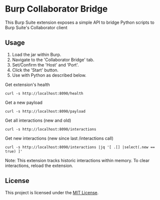 # Burp Collaborator Bridge

This Burp Suite extension exposes a simple API to bridge Python scripts to Burp Suite's Collaborator client

## Usage

1. Load the jar within Burp.
2. Navigate to the 'Collaborator Bridge' tab.
3. Set/Confirm the 'Host' and 'Port'.
4. Click the 'Start' button.
5. Use with Python as described below.

Get extension's health
```
curl -s http://localhost:8090/health
```

Get a new payload
```
curl -s http://localhost:8090/payload
```

Get all interactions (new and old)
```
curl -s http://localhost:8090/interactions
```

Get new interactions (new since last /interactions call)
```
curl -s http://localhost:8090/interactions |jq '[ .[] |select(.new == true) ]'
```

Note: This extension tracks historic interactions within memory. To clear interactions, reload the extension.

## License

This project is licensed under the [MIT License](LICENSE).
